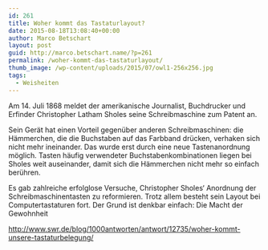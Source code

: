 ```yaml
---
id: 261
title: Woher kommt das Tastaturlayout?
date: 2015-08-18T13:08:40+00:00
author: Marco Betschart
layout: post
guid: http://marco.betschart.name/?p=261
permalink: /woher-kommt-das-tastaturlayout/
thumb_image: /wp-content/uploads/2015/07/owl1-256x256.jpg
tags:
  - Weisheiten
---
```

Am 14. Juli 1868 meldet der amerikanische Journalist, Buchdrucker und Erfinder Christopher Latham Sholes seine Schreibmaschine zum Patent an.

Sein Gerät hat einen Vorteil gegenüber anderen Schreibmaschinen: die Hämmerchen, die die Buchstaben auf das Farbband drücken, verhaken sich nicht mehr ineinander. Das wurde erst durch eine neue Tastenanordnung möglich. Tasten häufig verwendeter Buchstabenkombinationen liegen bei Sholes weit auseinander, damit sich die Hämmerchen nicht mehr so einfach berühren.

Es gab zahlreiche erfolglose Versuche, Christopher Sholes‘ Anordnung der Schreibmaschinentasten zu reformieren. Trotz allem besteht sein Layout bei Computertastaturen fort. Der Grund ist denkbar einfach: Die Macht der Gewohnheit

<http://www.swr.de/blog/1000antworten/antwort/12735/woher-kommt-unsere-tastaturbelegung/>